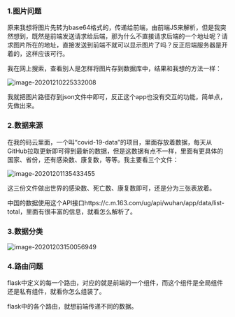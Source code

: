 ### 1.图片问题

原来我想将图片先转为base64格式的，传递给前端，由前端JS来解析，但是我突然想到，既然是前端发送请求给后端，那为什么不直接请求后端的一个地址呢？请求图片所在的地址，直接发送到前端不就可以显示图片了吗？反正后端服务器是开着的，这样应该可行。

我在网上搜索，查看别人是怎样将图片存到数据库中，结果和我想的方法一样：

![image-20201210225332008](E:\前端学习\flask-vue-project\back_end\images\problems.assets\image-20201210225332008.png)

我就把图片路径存到json文件中即可，反正这个app也没有交互的功能，简单点，先做出来。

### 2.数据来源

在我的码云里面，一个叫“covid-19-data”的项目，里面存放着数据，每天从GitHub拉取更新即可得到最新的数据，但是这数据有点不一样，里面有更具体的国家、省份，还有感染数、康复数，等等。我主要看三个文件：

![image-20201201135433455](E:\前端学习\flask-vue-project\back_end\images\problems.assets\image-20201201135433455.png)

这三份文件做出世界的感染数、死亡数、康复数即可，还是分为三张表放着。

中国的数据使用这个API接口https://c.m.163.com/ug/api/wuhan/app/data/list-total，里面有很丰富的信息，就看怎么解析了。

### 3.数据分类

![image-20201203150056949](E:\前端学习\flask-vue-project\back_end\images\problems.assets\image-20201203150056949.png)

### 4.路由问题

flask中定义的每一个路由，对应的就是前端的一个组件，而这个组件是全局组件还是私有组件，就看你怎么组装了。

flask中的各个路由，就想前端传递不同的数据。